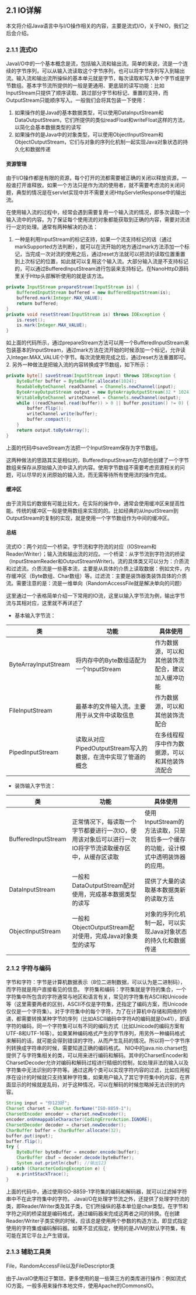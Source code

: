 ## 2.1 IO详解
本文将介绍Java语言中与I/O操作相关的内容，主要是流式I/O，关于NIO，我们之后会介绍。

### 2.1.1 流式IO
JavaI/O中的一个基本概念是流，包括输入流和输出流。简单的来说，流是一个连续的字节序列，可以从输入流读取这个字节序列，也可以将字节序列写入到输出流。输入流和输出流所操纵的基本单元就是字节，每次读取和写入单个字节或是字节数组。基本字节流所提供的一般是更通用、更底层的读写功能：比如InputStream只提供了顺序读取、跳过部分字节和标记、重置的支持，而OutputStream只能顺序写入。一般我们会将其包装一下使用：
1. 如果操作的是Java的基本数据类型，可以使用DataInputStream和DataOutputStream，它们所提供的类似readFloat和writeFloat这样的方法，以简化会基本数据类型的读写
2. 如果操作的是Java中的对象类型，可以使用ObjectInputStream和ObjectOutputStream，它们与对象的序列化机制一起实现Java对象状态的持久化和数据传递

#### 资源管理
由于I/O操作都是有限的资源，每个打开的流都需要被正确的关闭以释放资源，一般谁打开谁释放。如果一个方法只是作为流的使用者，就不需要考虑流的关闭问题，典型的情况是在servlet实现中并不需要关闭HttpServletResponse中的输出流。

在使用输入流的过程中，经常会遇到需要复用一个输入流的情况，即多次读取一个输入流中的内容。为了保证每个使用流的对象都能获取到正确的内容，需要对流进行一定的处理。通常有两种解决的办法：
1. 一种是利用InputStream的标记支持，如果一个流支持标记的话（通过markSupported方法判断），就可以在流开始的地方通过mark方法添加一个标记，当完成一次对流的使用之后，通过reset方法就可以把流的读取位置重置到上次标记的位置，如此就可以复用这个输入流。大部分输入流是不支持标记的，可以通过BufferedInputStream进行包装来支持标记。在NanoHttpD源码里关于Http头部解析使用的就是该方法。
```Java
private InputStream prepareStream(InputStream is) {
    BufferedInputStream buffered = new BufferedInputStream(is);
    buffered.mark(Integer.MAX_VALUE);
    return buffered;
}
private void resetStream(InputStream is) throws IOException {
    is.reset();
    is.mark(Integer.MAX_VALUE);
}
```
如上面的代码所示，通过prepareStream方法可以用一个BufferedInputStream来包装基本的InputStream，通过mark方法在流开始的时候添加一个标记，允许读入Integer.MAX_VALUE个字节。每次流使用完成之后，通过reset方法重置即可。
2. 另外一种做法是把输入流的内容转换成字节数组，如下所示：
```Java
private byte[] saveStream(InputStream input) throws IOException {
    ByteBuffer buffer = ByteBuffer.allocate(1024);
    ReadableByteChannel readChannel = Channels.newChannel(input);
    ByteArrayOutputStream output = new ByteArrayOutputStream(32 * 1024);
    WritableByteChannel writeChannel = Channels.newChannel(output);
    while ((readChannel.read(buffer)) > 0 || buffer.position() != 0) {
        buffer.flip();
        writeChannel.write(buffer);
        buffer.compact();
    }
    return output.toByteArray();
}
```
上面的代码中saveStream方法把一个InputStream保存为字节数组。

这两种做法的思路其实是相似的，BufferedInputStream在内部也创建了一个字节数组来保存从原始输入流中读入的内容。使用字节数组不需要考虑资源相关的问题，可以尽早的关闭原始的输入流，而无需等待所有使用流的操作完成。

#### 缓冲区
由于流背后的数据有可能比较大，在实际的操作中，通常会使用缓冲区来提高性能。传统的缓冲区一般是使用数组来实现的的。比如经典的从InputStream到OutputStream的复制的实现，就是使用一个字节数组作为中间的缓冲区。

#### 总结
流式IO：两个对应一个桥梁。字节流和字符流的对应（IOStream和Reader/Writer）；输入流和输出流的对应。一个桥梁：从字节流到字符流的桥梁（InputStreamReader和OutputStreamWriter)。流的具体类又可以分为：介质流和过滤流。介质流是一些基本流，主要是从具体的介质上读取数据：例如文件，内存缓冲区（Byte数组、Char数组）等。过滤流：主要是装饰器类装饰具体的介质流。需要注意的是：流是一维单向（RandomAccessFile就是解决单向的问题）

这里通过一个表格简单介绍一下常用的IO流，这里以输入字节流为例，输出字节流与其相对应，这里就不再详述了
* 基本输入字节流：

类                    | 功能              | 具体使用       
---------------------|-------------------|-----------------
ByteArrayInputStream | 将内存中的Byte数组适配为一个InputStream | 作为数据源，可以和其他装饰流配合，建议加入缓冲功能
FileInputStream | 最基本的文件输入流。主要用于从文件中读取信息 | 作为数据源，可以和其他装饰流配合
PipedInputStream | 读取从对应PipedOutputStream写入的数据，在流中实现了管道的概念 | 在多线程程序中作为数据源，可以和其他装饰流配合

* 装饰输入字节流：

类                    | 功能              | 具体使用       
---------------------|-------------------|-----------------
BufferedInputStream | 正常情况下，每读取一个字节都要进行一次IO，使用该对象后可以进行一次IO将字节流读取缓存区中，从缓存区读取 | 使用InputStream的方法读取，只是背后多一个缓存的功能，设计模式中透明装饰器的应用。
DataInputStream | 一般和DataOutputStream配对使用，完成基本数据类型的读写 | 提供了大量的读取基本数据类新的读取方法
ObjectInputStream | 一般和ObjectOutputStream配对使用，完成Java对象类型的读写 | 对象的序列化机制一起，可以实现Java对象状态的持久化和数据传递

### 2.1.2 字符与编码
字节和字符：字节是计算机数据表示（8位二进制数据，可以认为是二进制码），而字符就是用户直接看见的信息。
字符集和编码：字符集就是字符的集合，一个字符集中所包含的字符通常与地区和语言有关，常见的字符集有ASCII和Unicode等（这里需要两者的区别，ASCII不仅是字符集，还指定了编码方案，而Unicode仅仅是一个字符集）。对于字符集中的每个字符，为了在计算机中存储和网络的传递，都需要转换某种字节的序列（比如ASCII编码中字符A的编码就是0x41），即该字符的编码，同一个字符集可以有不同的编码方式（比如Unicode的编码方案有UTF-8和UTF-16等）。如果某种编码格式产生的字节序列，用另外一种编码格式来解码的话，就可能会得到错误的字符，从而产生乱码的情况。所以将一个字节序列转换成字符串的时候，需要知道正确的编码格式。
NIO中的java.nio.charset包提供了与字符集相关的类，可以用来进行编码和解码。其中的CharsetEncoder和CharsetDecoder允许对编码和解码过程进行精细的控制，如处理非法的输入以及字符集中无法识别的字符等。通过这两个类可以实现字符内容的过滤，比如应用程序在设计的时候就只支持某种字符集，如果用户输入了其它字符集中的内容，在界面显示的时候就是乱码，对于这种情况，可以在解码的时候忽略掉无法识别的内容。
```Java
String input = "你123好";
Charset charset = Charset.forName("ISO-8859-1");
CharsetEncoder encoder = charset.newEncoder();
encoder.onUnmappableCharacter(CodingErrorAction.IGNORE);
CharsetDecoder decoder = charset.newDecoder();
CharBuffer buffer = CharBuffer.allocate(32);
buffer.put(input);
buffer.flip();
try {
    ByteBuffer byteBuffer = encoder.encode(buffer);
    CharBuffer cbuf = decoder.decode(byteBuffer);
    System.out.println(cbuf); //输出123
} catch (CharacterCodingException e) {
    e.printStackTrace();
}
```
上面的代码中，通过使用ISO-8859-1字符集的编码和解码器，就可以过滤掉字符串中不在此字符集中的字符。
JavaI/O在处理字节流之外，还提供了处理字符流的类，即Reader/Writer类及其子类，它们所操纵的基本单位是char类型。在字节和字符之间的桥梁就是编码格式，通过编码器来完成这两者之间的转换。在创建Reader/Writer子类实例的时候，应该总是使用两个参数的构造方法，即显式指定使用的字符集或编码解码器。如果不显式指定，使用的是JVM的默认字符集，有可能在其它平台上产生错误。

### 2.1.3 辅助工具类
File，RandomAccessFile以及FileDescriptor类

由于JavaIO使用过于繁琐，更多使用的是一些第三方的类库进行操作：例如流式IO方面，一般多用来操作本地文件，使用Apache的CommonsIO。
